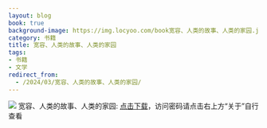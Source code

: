 ```yaml
---
layout: blog
book: true
background-image: https://img.locyoo.com/book宽容、人类的故事、人类的家园.jpg
category: 书籍
title: 宽容、人类的故事、人类的家园
tags:
- 书籍
- 文学
redirect_from:
  - /2024/03/宽容、人类的故事、人类的家园/
---
```

![](https://img.locyoo.com/book宽容、人类的故事、人类的家园.jpg)
宽容、人类的故事、人类的家园: <a name = "ref1" href="https://url18.ctfile.com/f/50983618-1063935524-fe42cd?p=3619">点击下载</a>，访问密码请点击右上方“关于”自行查看